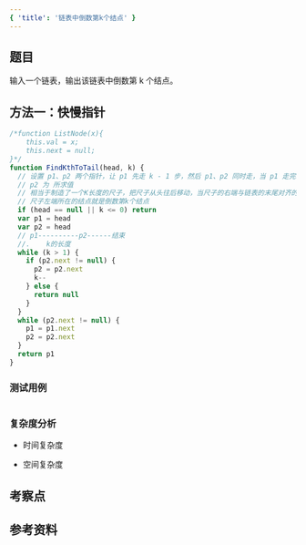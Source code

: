 ```yaml
---
{ 'title': '链表中倒数第k个结点' }
---
```


## 题目

输入一个链表，输出该链表中倒数第 k 个结点。

## 方法一：快慢指针

```js
/*function ListNode(x){
    this.val = x;
    this.next = null;
}*/
function FindKthToTail(head, k) {
  // 设置 p1、p2 两个指针，让 p1 先走 k - 1 步，然后 p1、p2 同时走，当 p1 走完时，
  // p2 为 所求值
  // 相当于制造了一个K长度的尺子，把尺子从头往后移动，当尺子的右端与链表的末尾对齐的时候，
  // 尺子左端所在的结点就是倒数第k个结点
  if (head == null || k <= 0) return
  var p1 = head
  var p2 = head
  // p1----------p2------结束
  //.    k的长度
  while (k > 1) {
    if (p2.next != null) {
      p2 = p2.next
      k--
    } else {
      return null
    }
  }
  while (p2.next != null) {
    p1 = p1.next
    p2 = p2.next
  }
  return p1
}
```

### 测试用例

```js
```

### 复杂度分析

- 时间复杂度

- 空间复杂度

## 考察点

## 参考资料
